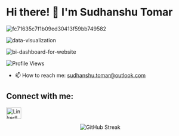  # Hi there! 👋 I'm Sudhanshu Tomar

![fc71635c7f1b09ed30413f59bb749582](https://github.com/Sudhanshu-Tomar/Sudhanshu-Tomar/assets/119277783/8132f39f-5ec6-40a5-bfde-65f8fea321ee)

 

 
 ![data-visualization](https://github.com/Sudhanshu-Tomar/Sudhanshu-Tomar/assets/119277783/75225661-2b3d-4ae2-b9d3-ff30d3197d00)




![bi-dashboard-for-website](https://github.com/Sudhanshu-Tomar/Sudhanshu-Tomar/assets/119277783/44420393-28fa-41bf-a8b4-7bfe965952cd)


<p align="left">
  <img src="https://komarev.com/ghpvc/?username=sudhanshu-tomar&label=Profile%20views&color=0e75b6&style=flat" alt="Profile Views">
</p>

- 📫 How to reach me: sudhanshu.tomar@outlook.com

## Connect with me:
<p align="left">
  <a href="https://linkedin.com/in/sudhanshu-tomar-493633255/" target="_blank">
    <img src="https://raw.githubusercontent.com/rahuldkjain/github-profile-readme-generator/master/src/images/icons/Social/linked-in-alt.svg" alt="LinkedIn" height="30" width="40">
  </a>
</p>

<p align="center">
  <img src="https://github-readme-streak-stats.herokuapp.com/?user=sudhanshu-tomar" alt="GitHub Streak">
</p>
